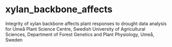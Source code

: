 # xylan_backbone_affects
Integrity of xylan backbone affects plant responses to drought data analysis for Umeå Plant Science Centre, Swedish University of Agricultural Sciences, Department of Forest Genetics and Plant Physiology, Umeå, Sweden
